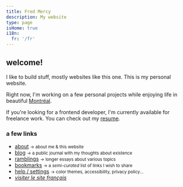 ```yaml
---
title: Fred Mercy
description: My website
type: page
isHome: true
i18n:
  fr: '/fr'
---
```


## welcome!

I like to build stuff, mostly websites like this one. This is my personal website.

Right now, I'm working on a few personal projects while enjoying life in beautiful <a href="https://www.openstreetmap.org/#map=16/45.5386/-73.6174&layers=N" target="_blank" rel="noopener noreferrer">Montréal</a>.

If you're looking for a frontend developer, I'm currently available for freelance work. You can check out my [resume](/resume).

### a few links

- [about](/about) <small class="color-secondary">-> about me & this website</small>
- [blog](/blog) <small class="color-secondary">-> a public journal with my thoughts about existence</small>
- [ramblings](/ramblings) <small class="color-secondary">-> longer essays about various topics</small>
- [bookmarks](/bookmarks) <small class="color-secondary">-> a _semi-curated_ list of links I wish to share</small>
- <a href="/help" data-component="emit" data-event="SHOW_BOX_HELP" data-no-transition>help / settings</a> <small class="color-secondary">-> color themes, accessibility, privacy policy...</small>
- <a href="/fr" lang="fr"><i>visiter le site français</i></a>
